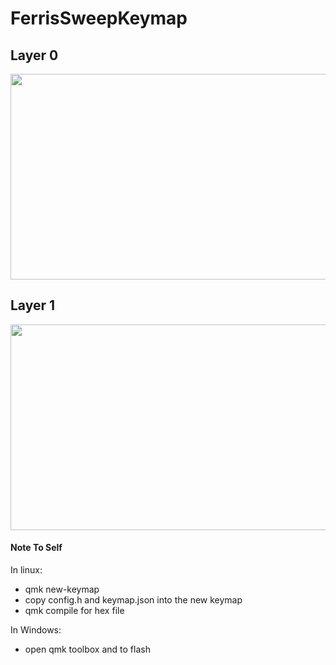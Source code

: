 # FerrisSweepKeymap

## Layer 0

<img src="https://i.imgur.com/Xkq20tQ.png" width="777" height="329">

## Layer 1

<img src="https://i.imgur.com/lQYdoA6.png" width="777" height="329">

#### Note To Self

In linux:

- qmk new-keymap
- copy config.h and keymap.json into the new keymap
- qmk compile for hex file

In Windows:

- open qmk toolbox and to flash
